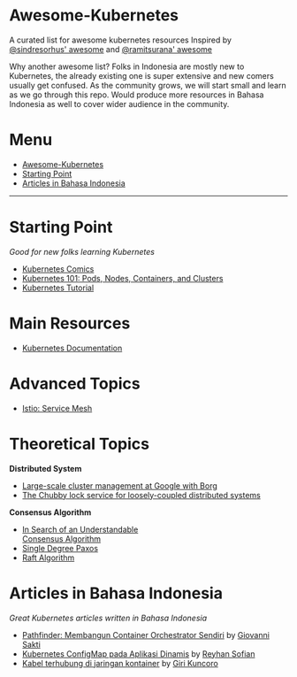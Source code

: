 Awesome-Kubernetes
=======================================================================

A curated list for awesome kubernetes resources
Inspired by [@sindresorhus' awesome](https://github.com/sindresorhus/awesome) and [@ramitsurana' awesome](https://github.com/ramitsurana/awesome-kubernetes)

Why another awesome list? Folks in Indonesia are mostly new to Kubernetes, the already existing one is super extensive and new comers usually get confused. As the community grows, we will start small and learn as we go through this repo. Would produce more resources in Bahasa Indonesia as well to cover wider audience in the community.

Menu
=======================================================================

- [Awesome-Kubernetes](#awesome-kubernetes)
- [Starting Point](#starting-point)
- [Articles in Bahasa Indonesia](#articles-in-bahasa-indonesia)


-----------------------------------------------------------------------

Starting Point
=======================================================================

*Good for new folks learning Kubernetes*
- [Kubernetes Comics](https://cloud.google.com/kubernetes-engine/kubernetes-comic/)
- [Kubernetes 101: Pods, Nodes, Containers, and Clusters](https://medium.com/google-cloud/kubernetes-101-pods-nodes-containers-and-clusters-c1509e409e16) 
- [Kubernetes Tutorial](https://kubernetes.io/docs/tutorials/)


Main Resources
=======================================================================

- [Kubernetes Documentation](https://kubernetes.io/docs/home/)


Advanced Topics
=======================================================================

- [Istio: Service Mesh](https://istio.io/)


Theoretical Topics
=======================================================================

**Distributed System**
- [Large-scale cluster management at Google with Borg](https://pdos.csail.mit.edu/6.824/papers/borg.pdf)
- [The Chubby lock service for loosely-coupled distributed systems](http://static.googleusercontent.com/media/research.google.com/en//archive/chubby-osdi06.pdf)

**Consensus Algorithm**

- [In Search of an Understandable  
Consensus Algorithm](web.stanford.edu/~ouster/cgi-bin/papers/raft-atc14)
- [Single Degree Paxos](https://mwhittaker.github.io/blog/single_decree_paxos/)
- [Raft Algorithm](https://ramcloud.stanford.edu/wiki/download/attachments/11370504/raft.pdf)

Articles in Bahasa Indonesia
=======================================================================

*Great Kubernetes articles written in Bahasa Indonesia*

- [Pathfinder: Membangun Container Orchestrator Sendiri](https://medium.com/pujanggateknologi/pathfinder-membangun-container-orchestrator-sendiri-634eeeb3a0b) by [Giovanni Sakti](https://twitter.com/giosakti)
- [Kubernetes ConfigMap pada Aplikasi Dinamis](https://medium.com/pujanggateknologi/kubernetes-configmap-pada-aplikasi-dinamis-dce2d38a1040) by [Reyhan Sofian](https://github.com/reyhansofian)
- [Kabel terhubung di jaringan kontainer](https://medium.com/pujanggateknologi/kabel-terhubung-di-jaringan-kontainer-ae46208cde30) by [Giri Kuncoro](https://twitter.com/girikuncoro)
